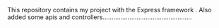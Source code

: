This repository contains my project with the Express framework .
Also  added some apis and controllers..................................................
